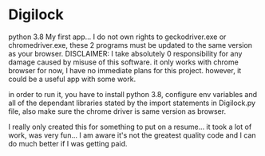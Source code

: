 # Digilock
 python 3.8
 My first app...
 I do not own rights to geckodriver.exe or chromedriver.exe, these 2 programs must be updated to the same version as your browser.
 DISCLAIMER: I take absolutely 0 responsibility for any damage caused by misuse of this software. 
 it only works with chrome browser for now, I have no immediate plans for this project. however, it could be a useful app with some work. 
 
 in order to run it, you have to install python 3.8, configure env variables and all of the dependant libraries stated by the import statements in Digilock.py file, also make  sure the chrome driver is same version as browser.
 
I really only created this for something to put on a resume... it took a lot of work, was very fun... I am aware it's not the greatest quality code and I can do much better if I was getting paid.

